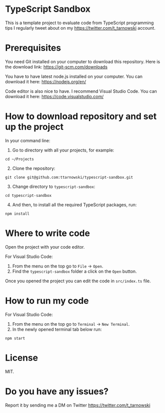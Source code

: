# TypeScript Sandbox

This is a template project to evaluate code from TypeScript programming tips I regularly tweet about on my https://twitter.com/t_tarnowski account.

# Prerequisites

You need Git installed on your computer to download this repository. Here is the download link: https://git-scm.com/downloads
  
You have to have latest node.js installed on your computer.
You can download it here: https://nodejs.org/en/
  
Code editor is also nice to have.
I recommend Visual Studio Code.
You can download it here: https://code.visualstudio.com/

# How to download repository and set up the project

In your command line:

1. Go to directory with all your projects, for example:
```
cd ~/Projects
```

2. Clone the repository:
```
git clone git@github.com:ttarnowski/typescript-sandbox.git
```

3. Change directory to `typescript-sandbox`:
```
cd typescript-sandbox
```

4. And then, to install all the required TypeScript packages, run:
```
npm install
```

# Where to write code

Open the project with your code editor.

For Visual Studio Code:
1. From the menu on the top go to `File` -> `Open`.
2. Find the `typescript-sandbox` folder a click on the `Open` button.

Once you opened the project you can edit the code in `src/index.ts` file.

# How to run my code

For Visual Studio Code:
1. From the menu on the top go to `Terminal` -> `New Terminal`.
2. In the newly opened terminal tab below run:
```
npm start
```

# License
MIT.

# Do you have any issues?

Report it by sending me a DM on Twitter https://twitter.com/t_tarnowski